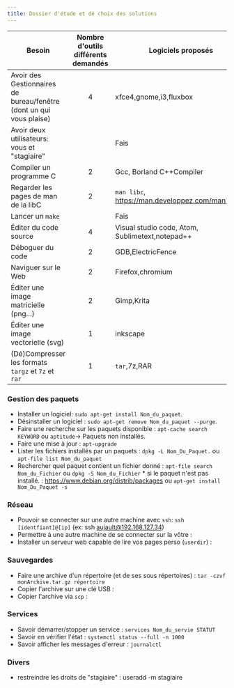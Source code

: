 ```yaml
---
title: Dossier d'étude et de choix des solutions
---
```


| Besoin                                                                             | Nombre d'outils différents demandés | Logiciels proposés |
| ---------------------------------------------------------------------------------- | :----------------------------------:| -------------------|
| Avoir des Gestionnaires de bureau/fenêtre (dont un qui vous plaise)                | 4                                   |xfce4,gnome,i3,fluxbox|
| Avoir deux utilisateurs: vous et "stagiaire"                                       |                                     |Fais|
| Compiler un programme C                                                            | 2                                   |Gcc, Borland C++Compiler|
| Regarder les pages de man de la libC                                               | 2                                   |`man libc`, https://man.developpez.com/man7/libc/|
| Lancer un `make`                                                                   |                                     |Fais |
| Éditer du code source                                                              | 4                                   |Visual studio code, Atom, Sublimetext,notepad++ |
| Déboguer du code                                                                   | 2                                   |GDB,ElectricFence |
| Naviguer sur le Web                                                                | 2                                   |Firefox,chromium |
| Éditer une image matricielle (png...)                                              | 2                                   |Gimp,Krita |
| Éditer une image vectorielle (svg)                                                 | 1                                   |inkscape |
| (Dé)Compresser les formats `targz` et `7z` et `rar`                                | 1                                   |`tar`,7z,RAR  |


### Gestion des paquets

* Installer un logiciel:  `sudo apt-get install Nom_du_paquet`.
* Désinstaller un logiciel : `sudo apt-get remove Nom_du_paquet --purge`.
* Faire une recherche sur les paquets disponible : `apt-cache search KEYWORD` ou `aptitude`-> Paquets non installés.
* Faire une mise à jour : `apt-upgrade`
* Lister les fichiers installés par un paquets : `dpkg -L Nom_Du_Paquet.` ou `apt-file list Nom_du_paquet`
* Rechercher quel paquet contient un fichier donné : `apt-file search Nom_du_Fichier` ou `dpkg -S Nom_du_Fichier`
            * si le paquet n'est pas installé. : https://www.debian.org/distrib/packages ou `apt-get install Nom_Du_Paquet -s`
### Réseau
* Pouvoir se connecter sur une autre machine avec `ssh`: `ssh [identfiant]@[ip]` (ex: ssh aujault@192.168.127.34)
* Permettre à une autre machine de se connecter sur la vôtre :
* Installer un serveur web capable de lire vos pages perso (`userdir`) :

### Sauvegardes
* Faire une archive d'un répertoire (et de ses sous répertoires) : `tar -czvf monArchive.tar.gz répertoire`
* Copier l'archive sur une clé USB : 
* Copier l'archive via `scp` : 

### Services 
* Savoir démarrer/stopper un service : `services Nom_du_servie STATUT`
* Savoir en vérifier l'état : `systemctl status --full -n 1000`
* Savoir afficher les messages d'erreur : `journalctl`

### Divers

* restreindre les droits de "stagiaire" : useradd -m stagiaire




